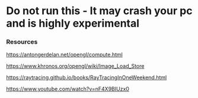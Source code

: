 # Do not run this - It may crash your pc and is highly experimental

### Resources


https://antongerdelan.net/opengl/compute.html

https://www.khronos.org/opengl/wiki/Image_Load_Store

https://raytracing.github.io/books/RayTracingInOneWeekend.html

https://www.youtube.com/watch?v=nF4X9BIUzx0
